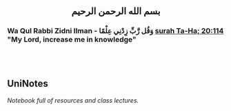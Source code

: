 <h2 align="center">بسم الله الرحمن الرحيم</h2>

### Wa Qul Rabbi Zidni Ilman - وَقُل رَّبِّ زِدْنِي عِلْمًا [surah Ta-Ha; 20:114](https://quran.com/20/114) "My Lord, increase me in knowledge"

<br><br>
<h2 align='left'>UniNotes</h2>

*Notebook full of resources and class lectures.*

